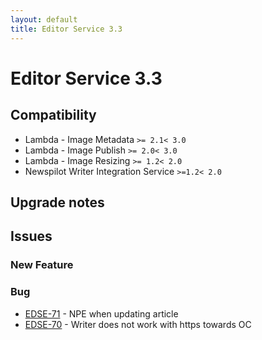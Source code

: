 ```yaml
---
layout: default
title: Editor Service 3.3
---
```

<div class="jumbotron">
    <h1>Editor Service 3.3</h1>    
    <h2>Compatibility</h2>
    <ul>
        <li>Lambda - Image Metadata <code>&gt;= 2.1</code><code>&lt; 3.0</code></li>
        <li>Lambda - Image Publish <code>&gt;= 2.0</code><code>&lt; 3.0</code></li>
        <li>Lambda - Image Resizing <code>&gt;= 1.2</code><code>&lt; 2.0</code></li>
        <li>Newspilot Writer Integration Service <code>&gt;=1.2</code><code>&lt; 2.0</code></li>
    </ul>
</div>




## Upgrade notes  
          



## Issues  


### New Feature 



### Bug 

 * [EDSE-71](https://jira.infomaker.se/browse/EDSE-71) - NPE when updating article 
 * [EDSE-70](https://jira.infomaker.se/browse/EDSE-70) - Writer does not work with https towards OC 

